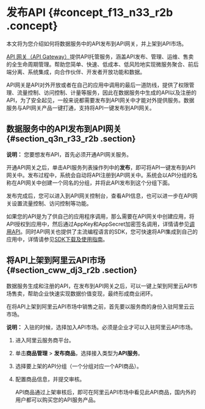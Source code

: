 # 发布API {#concept_f13_n33_r2b .concept}

本文将为您介绍如何将数据服务中的API发布到API网关，并上架到API市场。

[API 网关（API Gateway）](https://www.alibabacloud.com/product/api-gateway)提供API托管服务，涵盖API发布、管理、运维、售卖的全生命周期管理。帮助您简单、快速、低成本、低风险地实现微服务聚合、前后端分离、系统集成，向合作伙伴、开发者开放功能和数据。

API网关是API对外开放或者在自己的应用中调用的最后一道防线，提供了权限管理、流量控制、访问控制、计量等服务，因此在数据服务中生成的API以及注册的API，为了安全起见，一般来说都需要发布到API网关中才能对外提供服务。数据服务与API网关产品一键打通，支持将API一键发布到API网关。

## 数据服务中的API发布到API网关 {#section_q3n_r33_r2b .section}

**说明：** 您要想发布API，首先必须开通API网关服务。

开通API网关之后，单击API服务列表操作列中的**发布**，即可将API一键发布到API网关中。发布过程中，系统会自动将API注册到API网关中。系统会以API分组的名称在API网关中创建一个同名的分组，并将此API发布到这个分组下面。

发布完成后，您可以进入到API网关控制台，查看API信息，也可以进一步在API网关设置流量控制、访问控制等功能。

如果您的API是为了供自己的应用程序调用，那么需要在API网关中创建应用，将API授权到应用中，然后通过AppKey和AppSecret加密签名调用，详情请参见[调用API](https://www.alibabacloud.com/help/doc-detail/29490.htm)。同时API网关也提供了主流编程语言的SDK，您可快速将API集成到自己的应用中，详情请参见[SDK下载及使用指南](https://www.alibabacloud.com/help/doc-detail/56930.htm)。

## 将API上架到阿里云API市场 {#section_cww_dj3_r2b .section}

数据服务生成和注册的API，在发布到API网关之后，可以一键上架到阿里云API市场售卖，帮助企业快速实现数据价值变现，最终形成商业闭环。

在将API上架到阿里云API市场中销售之前，首先要以服务商的身份入驻阿里云云市场。

**说明：** 入驻的时候，选择加入API市场。必须是企业才可以入驻阿里云API市场。

1.  进入阿里云服务商平台。
2.  单击**商品管理** \> **发布商品**，选择接入类型为**API服务**。
3.  选择要上架的API分组（一个分组对应一个API商品）。
4.  配置商品信息，并提交审核。

    API商品通过上架审核后，即可在阿里云API市场中看见此API商品，国内外的用户都可以购买您的API服务产品。


